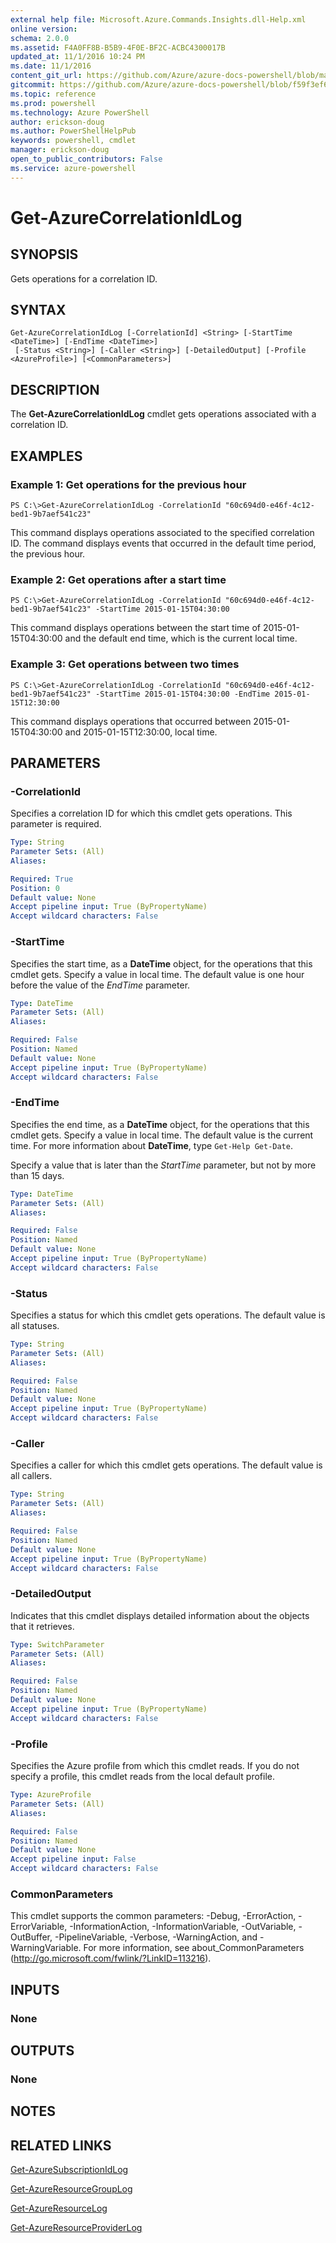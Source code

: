 ```yaml
---
external help file: Microsoft.Azure.Commands.Insights.dll-Help.xml
online version: 
schema: 2.0.0
ms.assetid: F4A0FF8B-B5B9-4F0E-BF2C-ACBC4300017B
updated_at: 11/1/2016 10:24 PM
ms.date: 11/1/2016
content_git_url: https://github.com/Azure/azure-docs-powershell/blob/master/azureps-cmdlets-docs/ResourceManager/AzureRM.Insights/v0.9.8/Get-AzureCorrelationIdLog.md
gitcommit: https://github.com/Azure/azure-docs-powershell/blob/f59f3ef60bc592383812213e69fd77ba950759ed/azureps-cmdlets-docs/ResourceManager/AzureRM.Insights/v0.9.8/Get-AzureCorrelationIdLog.md
ms.topic: reference
ms.prod: powershell
ms.technology: Azure PowerShell
author: erickson-doug
ms.author: PowerShellHelpPub
keywords: powershell, cmdlet
manager: erickson-doug
open_to_public_contributors: False
ms.service: azure-powershell
---
```


# Get-AzureCorrelationIdLog

## SYNOPSIS
Gets operations for a correlation ID.

## SYNTAX

```
Get-AzureCorrelationIdLog [-CorrelationId] <String> [-StartTime <DateTime>] [-EndTime <DateTime>]
 [-Status <String>] [-Caller <String>] [-DetailedOutput] [-Profile <AzureProfile>] [<CommonParameters>]
```

## DESCRIPTION
The **Get-AzureCorrelationIdLog** cmdlet gets operations associated with a correlation ID.

## EXAMPLES

### Example 1: Get operations for the previous hour
```
PS C:\>Get-AzureCorrelationIdLog -CorrelationId "60c694d0-e46f-4c12-bed1-9b7aef541c23"
```

This command displays operations associated to the specified correlation ID.
The command displays events that occurred in the default time period, the previous hour.

### Example 2: Get operations after a start time
```
PS C:\>Get-AzureCorrelationIdLog -CorrelationId "60c694d0-e46f-4c12-bed1-9b7aef541c23" -StartTime 2015-01-15T04:30:00
```

This command displays operations between the start time of 2015-01-15T04:30:00 and the default end time, which is the current local time.

### Example 3: Get operations between two times
```
PS C:\>Get-AzureCorrelationIdLog -CorrelationId "60c694d0-e46f-4c12-bed1-9b7aef541c23" -StartTime 2015-01-15T04:30:00 -EndTime 2015-01-15T12:30:00
```

This command displays operations that occurred between 2015-01-15T04:30:00 and 2015-01-15T12:30:00, local time.

## PARAMETERS

### -CorrelationId
Specifies a correlation ID for which this cmdlet gets operations.
This parameter is required.

```yaml
Type: String
Parameter Sets: (All)
Aliases: 

Required: True
Position: 0
Default value: None
Accept pipeline input: True (ByPropertyName)
Accept wildcard characters: False
```

### -StartTime
Specifies the start time, as a **DateTime** object, for the operations that this cmdlet gets.
Specify a value in local time.
The default value is one hour before the value of the *EndTime* parameter.

```yaml
Type: DateTime
Parameter Sets: (All)
Aliases: 

Required: False
Position: Named
Default value: None
Accept pipeline input: True (ByPropertyName)
Accept wildcard characters: False
```

### -EndTime
Specifies the end time, as a **DateTime** object, for the operations that this cmdlet gets.
Specify a value in local time.
The default value is the current time.
For more information about **DateTime**, type `Get-Help Get-Date`.

Specify a value that is later than the *StartTime* parameter, but not by more than 15 days.

```yaml
Type: DateTime
Parameter Sets: (All)
Aliases: 

Required: False
Position: Named
Default value: None
Accept pipeline input: True (ByPropertyName)
Accept wildcard characters: False
```

### -Status
Specifies a status for which this cmdlet gets operations.
The default value is all statuses.

```yaml
Type: String
Parameter Sets: (All)
Aliases: 

Required: False
Position: Named
Default value: None
Accept pipeline input: True (ByPropertyName)
Accept wildcard characters: False
```

### -Caller
Specifies a caller for which this cmdlet gets operations.
The default value is all callers.

```yaml
Type: String
Parameter Sets: (All)
Aliases: 

Required: False
Position: Named
Default value: None
Accept pipeline input: True (ByPropertyName)
Accept wildcard characters: False
```

### -DetailedOutput
Indicates that this cmdlet displays detailed information about the objects that it retrieves.

```yaml
Type: SwitchParameter
Parameter Sets: (All)
Aliases: 

Required: False
Position: Named
Default value: None
Accept pipeline input: True (ByPropertyName)
Accept wildcard characters: False
```

### -Profile
Specifies the Azure profile from which this cmdlet reads.
If you do not specify a profile, this cmdlet reads from the local default profile.

```yaml
Type: AzureProfile
Parameter Sets: (All)
Aliases: 

Required: False
Position: Named
Default value: None
Accept pipeline input: False
Accept wildcard characters: False
```

### CommonParameters
This cmdlet supports the common parameters: -Debug, -ErrorAction, -ErrorVariable, -InformationAction, -InformationVariable, -OutVariable, -OutBuffer, -PipelineVariable, -Verbose, -WarningAction, and -WarningVariable. For more information, see about_CommonParameters (http://go.microsoft.com/fwlink/?LinkID=113216).

## INPUTS

### None

## OUTPUTS

### None

## NOTES

## RELATED LINKS

[Get-AzureSubscriptionIdLog](xref:ResourceManager/AzureRM.Insights/v0.9.8/Get-AzureSubscriptionIdLog.md)

[Get-AzureResourceGroupLog](xref:ResourceManager/AzureRM.Insights/v0.9.8/Get-AzureResourceGroupLog.md)

[Get-AzureResourceLog](xref:ResourceManager/AzureRM.Insights/v0.9.8/Get-AzureResourceLog.md)

[Get-AzureResourceProviderLog](xref:ResourceManager/AzureRM.Insights/v0.9.8/Get-AzureResourceProviderLog.md)


